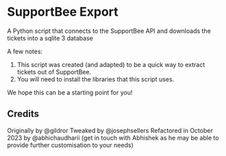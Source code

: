 # SupportBee Export
A Python script that connects to the SupportBee API and downloads the tickets into a sqlite 3 database


A few notes:
1. This script was created (and adapted) to be a quick way to extract tickets out of SupportBee.
2. You will need to install the libraries that this script uses.

We hope this can be a starting point for you!

## Credits
Originally by @gildror
Tweaked by @josephsellers
Refactored in October 2023 by @abhichaudharii (get in touch with Abhishek as he may be able to provide further customisation to your needs)

